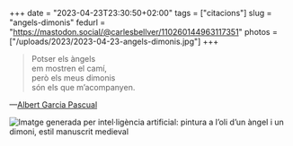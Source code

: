 +++
date = "2023-04-23T23:30:50+02:00"
tags = ["citacions"]
slug = "angels-dimonis"
fedurl = "https://mastodon.social/@carlesbellver/110260144963117351"
photos = ["/uploads/2023/2023-04-23-angels-dimonis.jpg"]
+++

> Potser els àngels  
> em mostren el camí,  
> però els meus dimonis  
> són els que m’acompanyen.

—[Albert Garcia Pascual](https://twitter.com/tombatossalator/status/1333052124347977731)

<img src="/uploads/2023/2023-04-23-angels-dimonis.jpg" alt="Imatge generada per intel·ligència artificial: pintura a l’oli d’un àngel i un dimoni, estil manuscrit medieval">